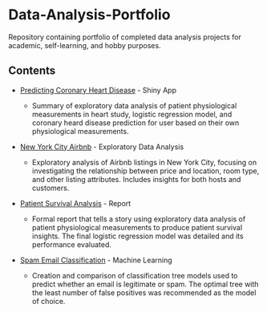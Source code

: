 # Data-Analysis-Portfolio
Repository containing portfolio of completed data analysis projects for academic, self-learning, and hobby purposes. 

## Contents
- [Predicting Coronary Heart Disease](http://www.primeanalyses.com/) - Shiny App
  - Summary of exploratory data analysis of patient physiological measurements in heart study, logistic regression model, and coronary heard disease prediction for user based on their own physiological measurements.
 
- [New York City Airbnb](https://github.com/jasminebarrera/Data-Analysis-Portfolio/blob/master/NYC_Airbnb_EDA.ipynb) - Exploratory Data Analysis
  - Exploratory analysis of Airbnb listings in New York City, focusing on investigating the relationship between price and location, room type, and other listing attributes. Includes insights for both hosts and customers. 
  
- [Patient Survival Analysis](https://github.com/jasminebarrera/Data-Analysis-Portfolio/blob/master/Patient_Survival.pdf) - Report
  - Formal report that tells a story using exploratory data analysis of patient physiological measurements to produce patient survival insights. The final logistic regression model was detailed and its performance evaluated.
  
- [Spam Email Classification](https://github.com/jasminebarrera/Data-Analysis-Portfolio/blob/master/SpamEmails.R) - Machine Learning
  - Creation and comparison of classification tree models used to predict whether an email is legitimate or spam. The optimal tree with the least number of false positives was recommended as the model of choice.

